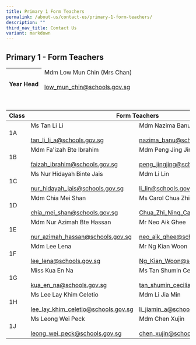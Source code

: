 ```yaml
---
title: Primary 1 Form Teachers
permalink: /about-us/contact-us/primary-1-form-teachers/
description: ""
third_nav_title: Contact Us
variant: markdown
---
```

## **Primary 1 - Form Teachers**

<table>
<thead>
  <tr>
    <th><br>Year Head</th>
    <td>Mdm Low Mun Chin (Mrs Chan)<br><br><a href="mailto:low_mun_chin@schools.gov.sg">low_mun_chin@schools.gov.sg</a><br></td>
  </tr>
</thead>
<tbody>
  
</tbody>
</table>

<br>

<table>
<thead>
  <tr>
    <th>Class</th>
    <th colspan="2">Form Teachers<br></th>
  </tr>
</thead>
<tbody>
  <tr>
    <td>1A</td>
    <td>Ms Tan Li Li<br><br><a href="mailto:tan_li_li_a@schools.gov.sg" target="_blank" rel="noopener noreferrer">tan_li_li_a@schools.gov.sg</a></td>
    <td>Mdm Nazima Banu<br><br><a href="mailto:nazima_banu@schools.gov.sg" target="_blank" rel="noopener noreferrer">nazima_banu@schools.gov.sg</a></td>
  </tr>
  <tr>
    <td>1B</td>
    <td>Mdm Fa'izah Bte Ibrahim<br><br><a href="mailto:faizah_ibrahim@schools.gov.sg" target="_blank" rel="noopener noreferrer">faizah_ibrahim@schools.gov.sg</a></td>
    <td>Mdm Peng Jing Jing<br><br><a href="mailto:peng_jingjing@schools.gov.sg">peng_jingjing@schools.gov.sg</a><br></td>
  </tr>
  <tr>
    <td>1C</td>
    <td>Ms Nur Hidayah Binte Jais<br><br><a href="mailto:nur_hidayah_jais@schools.gov.sg" target="_blank" rel="noopener noreferrer">nur_hidayah_jais@schools.gov.sg</a></td>
    <td>Mdm Li Lin<br><br><a href="mailto:li_lin@schools.gov.sg" target="_blank" rel="noopener noreferrer">li_lin@schools.gov.sg</a></td>
  </tr>
  <tr>
    <td> 1D</td>
    <td>Mdm Chia Mei Shan<br><br><a href="mailto:chia_mei_shan@schools.gov.sg" target="_blank" rel="noopener noreferrer">chia_mei_shan@schools.gov.sg</a> </td>
    <td>Ms Carol Chua Zhi Ning<br><br><a href="mailto:Chua_Zhi_Ning_Carol@schools.gov.sg">Chua_Zhi_Ning_Carol@schools.gov.sg</a> </td>
  </tr>
  <tr>
    <td>1E</td>
    <td>Mdm Nur Azimah Bte Hassan<br><br><a href="mailto:nur_azimah_hassan@schools.gov.sg" target="_blank" rel="noopener noreferrer">nur_azimah_hassan@schools.gov.sg</a> </td>
    <td>Mr Neo Aik Ghee<br><br><a href="mailto:neo_aik_ghee@schools.gov.sg" target="_blank" rel="noopener noreferrer">neo_aik_ghee@schools.gov.sg</a> </td>
  </tr>
  <tr>
    <td>1F</td>
    <td>Mdm Lee Lena<br><br><a href="mailto:lee_lena@schools.gov.sg" target="_blank" rel="noopener noreferrer">lee_lena@schools.gov.sg</a> </td>
    <td>Mr Ng Kian Woon<br><br><a href="mailto:Ng_Kian_Woon@schools.gov.sg">Ng_Kian_Woon@schools.gov.sg</a> </td>
  </tr>
  <tr>
    <td>1G</td>
    <td>Miss Kua En Na<br><br><a href="mailto:kua_en_na@schools.gov.sg" target="_blank" rel="noopener noreferrer">kua_en_na@schools.gov.sg</a> </td>
    <td> Ms Tan Shumin Cecilia<br><br><a href="mailto:tan_shumin_cecilia@schools.gov.sg" target="_blank" rel="noopener noreferrer">tan_shumin_cecilia@schools.gov.sg</a></td>
  </tr>
  <tr>
    <td>  1H</td>
    <td>Ms Lee Lay Khim Celetio<br><br><a href="mailto:lee_lay_khim_celetio@schools.gov.sgg" target="_blank" rel="noopener noreferrer">lee_lay_khim_celetio@schools.gov.sg</a></td>
    <td>Mdm Li Jia Min<br><br><a href="mailto:li_jiamin_a@schools.gov.sg" target="_blank" rel="noopener noreferrer">li_jiamin_a@schools.gov.sg</a></td>
  </tr>
  <tr>
    <td> 1J</td>
    <td>Ms Leong Wei Peck<br><br><a href="mailto:leong_wei_peck@schools.gov.sg" target="_blank" rel="noopener noreferrer">leong_wei_peck@schools.gov.sg</a> </td>
    <td>Mdm Chen Xujin<br><br><a href="mailto:chen_xujin@schools.gov.sg" target="_blank" rel="noopener noreferrer">chen_xujin@schools.gov.sg</a> </td>
  </tr>
</tbody>
</table>
